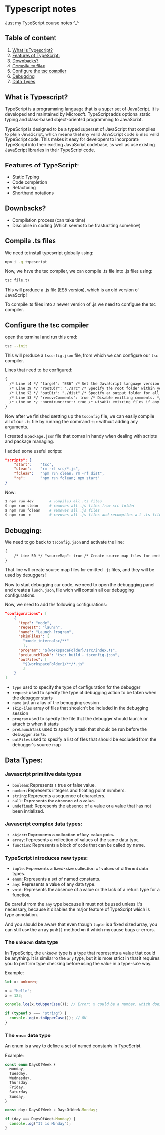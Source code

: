 # Typescript notes

Just my TypeScript course notes ^\_^

## Table of content

1. [What is Typescript?](#what-is-typescript)
2. [Features of TypeScript:](#features-of-typeScript)
3. [Downbacks?](#downbacks?)
4. [Compile .ts files](#compile-.ts-files)
5. [Configure the tsc compiler](#configure-the-tsc-compiler)
6. [Debugging](#debugging)
7. [Data Types](#data-types)

## What is Typescript?

TypeScript is a programming language that is a super set of JavaScript. It is developed and maintained by Microsoft. TypeScript adds optional static typing and class-based object-oriented programming to JavaScript.

TypeScript is designed to be a typed superset of JavaScript that compiles to plain JavaScript, which means that any valid JavaScript code is also valid TypeScript code. This makes it easy for developers to incorporate TypeScript into their existing JavaScript codebase, as well as use existing JavaScript libraries in their TypeScript code.

## Features of TypeScript:

- Static Typing
- Code completion
- Refactoring
- Shorthand notations

## Downbacks?

- Compilation process (can take time)
- Discipline in coding (Which seems to be frasturating somehow)

## Compile .ts files

We need to install typescript globally using:

```bash
npm i -g typescript
```

Now, we have the tsc compiler, we can compile .ts file into .js files using:

```bash
tsc file.ts
```

This will produce a .js file (ES5 version), which is an old version of JavaScrip!

To compile .ts files into a newer version of .js we need to configure the tsc compiler.

## Configure the tsc compiler

open the terminal and run this cmd:

```bash
tsc --init
```

This will produce a `tsconfig.json` file, from which we can configure our `tsc` compiler.

Lines that need to be configured:

```xml
{
  /* Line 14 */ "target": "ES6" /* Set the JavaScript language version for emitted JavaScript and include compatible library declarations. */,
  /* Line 29 */ "rootDir": "./src" /* Specify the root folder within your source files. */,
  /* Line 52 */ "outDir": "./dist" /* Specify an output folder for all emitted files. */,
  /* Line 53 */ "removeComments": true /* Disable emitting comments. */,
  /* Line 66 */ "noEmitOnError": true /* Disable emitting files if any type checking errors are reported. */
}
```

Now after we finished ssetting up the `tsconfig` file, we can easily compile all of our `.ts` file by running the command `tsc` without adding any arguments.

I created a `package.json` file that comes in handy when dealing with scripts and package managing.

I added some useful scripts:

```json
"scripts": {
	"start":	"tsc",
	"clean":	"rm -rf src/*.js",
	"fclean":	"npm run clean; rm -rf dist",
	"re":		"npm run fclean; npm start"
}
```

Now:

```bash
$ npm run dev		# compiles all .ts files
$ npm run clean		# removes all .js files from src folder
$ npm run fclean	# removes all .js files
$ npm run re		# revoves all .js files and recompiles all .ts files
```

## Debugging:

We need to go back to `tsconfig.json` and activate the line:

```xml
{
	/* Line 50 */ "sourceMap": true	/* Create source map files for emitted JavaScript files. */
}
```

That line will create source map files for emitted `.js` files, and they will be used by debuggers!

Now to start debugging our code, we need to open the debuggging panel and create a `lunch.json`, file wich will contain all our debugging configurations.

Now, we need to add the following configurations:

```json
"configurations": [
    {
      "type": "node",
      "request": "launch",
      "name": "Launch Program",
      "skipFiles": [
		"<node_internals>/**"
		],
      "program": "${workspaceFolder}/src/index.ts",
      "preLaunchTask": "tsc: build - tsconfig.json",
      "outFiles": [
		"${workspaceFolder}/**/*.js"
		]
  	}
]
```

- `type` used to specify the type of configuration for the debugger
- `request` used to specify the type of debugging action to be taken when the debugger starts
- `name` just an alias of the benugging session
- `skipFiles` array of files that shouldn't be included in the debugging session
- `program` used to specify the file that the debugger should launch or attach to when it starts
- `preLaunchTask` used to specify a task that should be run before the debugger starts.
- `outFiles` used to specify a list of files that should be excluded from the debugger's source map

## Data Types:

### Javascript primitive data types:

- `boolean`: Represents a true or false value.
- `number`: Represents integers and floating point numbers.
- `string`: Represents a sequence of characters.
- `null`: Represents the absence of a value.
- `undefined`: Represents the absence of a value or a value that has not been initialized.

### Javascript complex data types:

- `object`: Represents a collection of key-value pairs.
- `array`: Represents a collection of values of the same data type.
- `function`: Represents a block of code that can be called by name.

### TypeScript introduces new types:

- `tuple`: Represents a fixed-size collection of values of different data types.
- `enum`: Represents a set of named constants.
- `any`: Represents a value of any data type.
- `void`: Represents the absence of a value or the lack of a return type for a function.

Be careful from the `any` type because it must not be used unless it's necessary, because it disables the major feature of TypeScript which is type annotation.

And you should be aware that even though `tuple` is a fixed sized array, you can still use the array `push()` method on it which my cause bugs or errors.

### The `unknown` data type

In TypeScript, the `unknown` type is a type that represents a value that could be anything. It is similar to the `any` type, but it is more strict in that it requires you to perform type checking before using the value in a type-safe way.

Example:

```ts
let x: unknown;

x = "hello";
x = 123;

console.log(x.toUpperCase()); // Error: x could be a number, which does not have a toUpperCase method

if (typeof x === "string") {
  console.log(x.toUpperCase()); // OK
}
```

### The `enum` data type

An enum is a way to define a set of named constants in TypeScript.

Example:

```ts
const enum DaysOfWeek {
  Monday,
  Tuesday,
  Wednesday,
  Thursday,
  Friday,
  Saturday,
  Sunday,
}

const day: DaysOfWeek = DaysOfWeek.Monday;

if (day === DaysOfWeek.Monday) {
  console.log("It is Monday");
}
```
